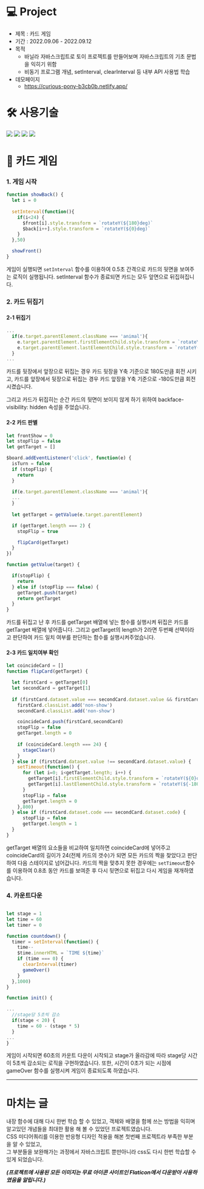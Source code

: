 # 💻 Project
* 제목 : 카드 게임
* 기간 : 2022.09.06 - 2022.09.12
* 목적
  * 바닐라 자바스크립트로 토이 프로젝트를 만들어보며 자바스크립트의 기초 문법을 익히기 위함
  * 비동기 프로그램 개념, setInterval, clearInterval 등 내부 API 사용법 학습
* 데모페이지
  * https://curious-pony-b3cb0b.netlify.app/
  
# 🛠 사용기술
<img src="https://img.shields.io/badge/HTML5-E34F26?style=plastic&logo=HTML5&logoColor=white" /> <img src="https://img.shields.io/badge/CSS-1F8ACB?style=plastic&logo=css3&logoColor=white" /> <img src="https://img.shields.io/badge/JavaScript-F7DF1E?style=plastic&logo=JavaScript&logoColor=fff" /> <img src="https://img.shields.io/badge/Netlify-00C7B7?style=plastic&logo=Netlify&logoColor=fff" />


# 🐰 카드 게임

### 1. 게임 시작

```JavaScript
function showBack() {
  let i = 0
  
  setInterval(function(){
    if(i<24) {
      $front[i].style.transform = `rotateY(${180}deg)`
      $back[i++].style.transform = `rotateY(${0}deg)`
    }
  },50)

  showFront()
}

```

게임이 실행되면 ```setInterval``` 함수를 이용하여 0.5초 간격으로 카드의 뒷면을 보여주는 로직이 실행됩니다. setInterval 함수가 종료되면 카드는 모두 앞면으로 뒤집혀집니다.

### 2. 카드 뒤집기

#### 2-1 뒤집기

```JavaScript
...
  if(e.target.parentElement.className === 'animal'){
    e.target.parentElement.firstElementChild.style.transform = `rotateY(${180}deg)`
    e.target.parentElement.lastElementChild.style.transform = `rotateY(${0}deg)`
  } 
...
```

카드를 뒷장에서 앞장으로 뒤집는 경우 카드 뒷장을 Y축 기준으로 180도만큼 회전 시키고, 카드를 앞장에서 뒷장으로 뒤집는 경우
카드 앞장을 Y축 기준으로 -180도만큼 회전시켰습니다.

그리고 카드가 뒤집히는 순간 카드의 뒷면이 보이지 않게 하기 위하여 backface-visibility: hidden 속성을 주었습니다.


#### 2-2 카드 판별

```JavaScript
let frontShow = 0
let stopFlip = false
let getTarget = []

$board.addEventListener('click', function(e) {
  isTurn = false
  if (stopFlip) {
    return
  }
  
  if(e.target.parentElement.className === 'animal'){
  ...
  }
  
  let getTarget = getValue(e.target.parentElement)

  if (getTarget.length === 2) {
    stopFlip = true

    flipCard(getTarget)
  }
})

function getValue(target) {

  if(stopFlip) {
    return
  } else if (stopFlip === false) {
    getTarget.push(target)
    return getTarget
  }
}
```

카드를 뒤집고 난 후 카드를 getTarget 배열에 넣는 함수를 실행시켜 뒤집은 카드를 getTarget 배열에 넣어줍니다. 
그리고 getTarget의 length가 2라면 두번째 선택이라고 판단하여 카드 일치 여부를 판단하는 함수를 실행시켜주었습니다.

#### 2-3 카드 일치여부 확인

```JavaScript
let coincideCard = []
function flipCard(getTarget) {

  let firstCard = getTarget[0]
  let secondCard = getTarget[1]
  
  if (firstCard.dataset.value === secondCard.dataset.value && firstCard.dataset.code !== secondCard.dataset.code) {
    firstCard.classList.add('non-show')
    secondCard.classList.add('non-show')

    coincideCard.push(firstCard,secondCard)
    stopFlip = false
    getTarget.length = 0
    
    if (coincideCard.length === 24) {
      stageClear()
    }
  } else if (firstCard.dataset.value !== secondCard.dataset.value) {
    setTimeout(function() {
      for (let i=0; i<getTarget.length; i++) {
        getTarget[i].firstElementChild.style.transform = `rotateY(${0}deg)`
        getTarget[i].lastElementChild.style.transform = `rotateY(${-180}deg)`
      }
      stopFlip = false
      getTarget.length = 0
    },800)
  } else if (firstCard.dataset.code === secondCard.dataset.code) {
      stopFlip = false
      getTarget.length = 1
  }
}
```
getTarget 배열의 요소들을 비교하여 일치하면 coincideCard에 넣어주고 coincideCard의 길이가 24(전체 카드의 갯수)가 되면
모든 카드의 짝을 찾았다고 판단하여 다음 스테이지로 넘어갑니다.
카드의 짝을 맞추지 못한 경우에는 ```setTimeout```함수를 이용하여 0.8초 동안 카드를 보여준 후 다시 뒷면으로 뒤집고 다시 게임을 재개하였습니다.


### 4. 카운트다운 

```JavaScript

let stage = 1
let time = 60
let timer = 0

function countdown() {
  timer = setInterval(function() {
    time--
    $time.innerHTML = `TIME ${time}`
    if (time === 0) {
      clearInterval(timer)
      gameOver()
    }
  },1000)
}

function init() {

...
  //stage당 5초씩 감소
  if(stage < 20) {
    time = 60 - (stage * 5)
  }
...
}

```

게임이 시작되면 60초의 카운트 다운이 시작되고 stage가 올라감에 따라 stage당 시간이 5초씩 감소되는 로직을 구현하였습니다.
또한, 시간이 0초가 되는 시점에 gameOver 함수를 실행시켜 게임이 종료되도록 하였습니다.

---

# 마치는 글

내장 함수에 대해 다시 한번 학습 할 수 있었고, 객체와 배열을 함께 쓰는 방법을 익히며 알고있던 개념들을 최대한 활용 해 볼 수 있었던 프로젝트였습니다.  
CSS 미디어쿼리를 이용한 반응형 디자인 적용을 해본 첫번째 프로젝트라 부족한 부분을 알 수 있었고,   
그 부분들을 보완해가는 과정에서 자바스크립트 뿐만아니라 css도 다시 한번 학습할 수 있게 되었습니다.

***(프로젝트에 사용된 모든 이미지는 무료 아이콘 사이트인 Flaticon에서 다운받아 사용하였음을 알립니다.)***
